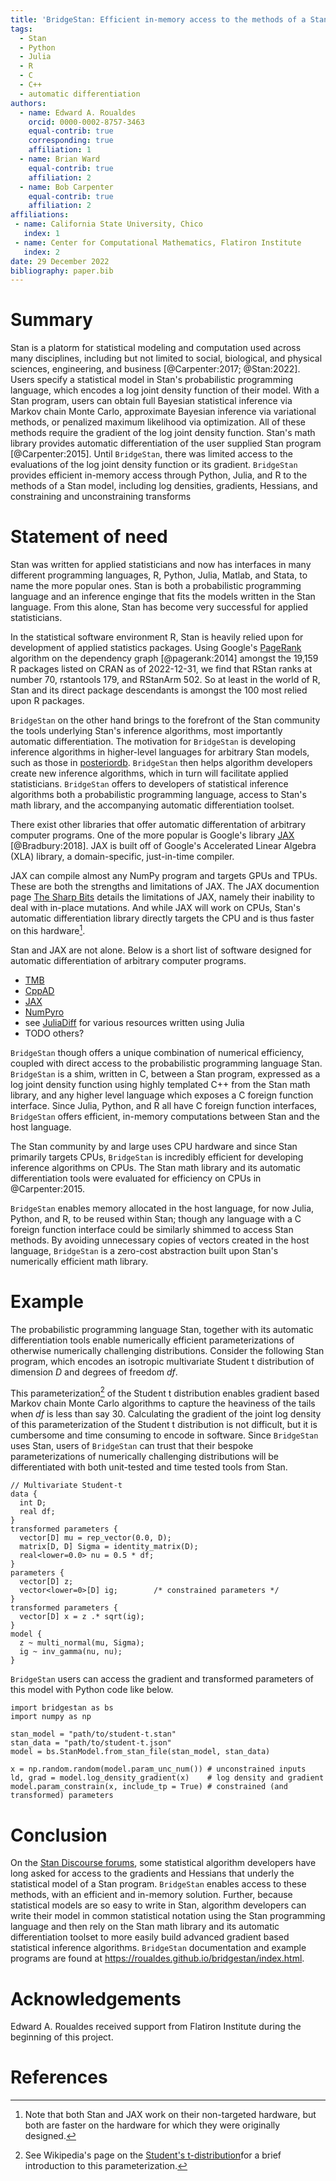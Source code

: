 ```yaml
---
title: 'BridgeStan: Efficient in-memory access to the methods of a Stan model'
tags:
  - Stan
  - Python
  - Julia
  - R
  - C
  - C++
  - automatic differentiation
authors:
  - name: Edward A. Roualdes
    orcid: 0000-0002-8757-3463
    equal-contrib: true
    corresponding: true
    affiliation: 1
  - name: Brian Ward
    equal-contrib: true
    affiliation: 2
  - name: Bob Carpenter
    equal-contrib: true
    affiliation: 2
affiliations:
 - name: California State University, Chico
   index: 1
 - name: Center for Computational Mathematics, Flatiron Institute
   index: 2
date: 29 December 2022
bibliography: paper.bib
---
```


# Summary

Stan is a platorm for statistical modeling and computation used across many
disciplines, including but not limited to social, biological, and physical
sciences, engineering, and business [@Carpenter:2017; @Stan:2022].  Users
specify a statistical model in Stan's probabilistic programming language, which
encodes a log joint density function of their model.  With a Stan program, users
can obtain full Bayesian statistical inference via Markov chain Monte Carlo,
approximate Bayesian inference via variational methods, or penalized maximum
likelihood via optimization.  All of these methods require the gradient of the
log joint density function.  Stan's math library provides automatic
differentiation of the user supplied Stan program [@Carpenter:2015].  Until
`BridgeStan`, there was limited access to the evaluations of the log joint
density function or its gradient.  `BridgeStan` provides efficient in-memory
access through Python, Julia, and R to the methods of a Stan model, including
log densities, gradients, Hessians, and constraining and unconstraining
transforms

# Statement of need

Stan was written for applied statisticians and now has interfaces in many
different programming languages, R, Python, Julia, Matlab, and Stata, to name
the more popular ones.  Stan is both a probabilistic programming language and an
inference enginge that fits the models written in the Stan language.  From this
alone, Stan has become very successful for applied statisticians.

In the statistical software environment R, Stan is heavily relied upon for
development of applied statistics packages.  Using Google's
[PageRank](https://en.wikipedia.org/wiki/PageRank) algorithm on the dependency
graph [@pagerank:2014] amongst the 19,159 R packages listed on CRAN as of
2022-12-31, we find that RStan ranks at number 70, rstantools 179, and RStanArm
502.  So at least in the world of R, Stan and its direct package descendants is
amongst the 100 most relied upon R packages.

`BridgeStan` on the other hand brings to the forefront of the Stan community
the tools underlying Stan's inference algorithms, most importantly automatic
differentiation.  The motivation for `BridgeStan` is developing inference
algorithms in higher-level languages for arbitrary Stan models, such as those in
[posteriordb](https://github.com/stan-dev/posteriordb).  `BridgeStan` then helps
algorithm developers create new inference algorithms, which in turn will
facilitate applied statisticians.  `BridgeStan` offers to developers of
statistical inference algorithms both a probabilistic programming language,
access to Stan's math library, and the accompanying automatic differentiation
toolset.

There exist other libraries that offer automatic differentation of arbitrary
computer programs.  One of the more popular is Google's library
[JAX](https://github.com/google/jax) [@Bradbury:2018].  JAX is built off of
Google's Accelerated Linear Algebra (XLA) library, a domain-specific,
just-in-time compiler.

JAX can compile almost any NumPy program and targets GPUs and TPUs.  These are
both the strengths and limitations of JAX.  The JAX documention page [The Sharp
Bits](https://jax.readthedocs.io/en/latest/notebooks/Common_Gotchas_in_JAX.html)
details the limitations of JAX, namely their inability to deal with in-place
mutations.  And while JAX will work on CPUs, Stan's automatic differentiation
library directly targets the CPU and is thus faster on this hardware[^1].

Stan and JAX are not alone.  Below is a short list of software designed
for automatic differentiation of arbitrary computer programs.

* [TMB](https://cran.r-project.org/web/packages/TMB/index.html)
* [CppAD](https://coin-or.github.io/CppAD/html/CppAD.html)
* [JAX](https://github.com/google/jax)
* [NumPyro](https://num.pyro.ai/en/stable/)
* see [JuliaDiff](https://juliadiff.org/) for various resources written using Julia
* TODO others?

`BridgeStan` though offers a unique combination of numerical efficiency, coupled
with direct access to the probabilistic programming language Stan.  `BridgeStan`
is a shim, written in C, between a Stan program, expressed as a log joint density
function using highly templated C++ from the Stan math library, and any higher
level language which exposes a C foreign function interface.  Since Julia,
Python, and R all have C foreign function interfaces, `BridgeStan` offers
efficient, in-memory computations between Stan and the host language.

The Stan community by and large uses CPU hardware and since Stan primarily
targets CPUs, `BridgeStan` is incredibly efficient for developing inference
algorithms on CPUs.  The Stan math library and its automatic differentiation
tools were evaluated for efficiency on CPUs in @Carpenter:2015.

`BridgeStan` enables memory allocated in the host language, for now Julia,
Python, and R, to be reused within Stan; though any language with a C foreign
function interface could be similarly shimmed to access Stan methods.  By avoiding
unnecessary copies of vectors created in the host language, `BridgeStan` is a
zero-cost abstraction built upon Stan's numerically efficient math library.

# Example

The probabilistic programming language Stan, together with its automatic
differentiation tools enable numerically efficient parameterizations of
otherwise numerically challenging distributions.  Consider the
following Stan program, which encodes an isotropic multivariate Student t
distribution of dimension $D$ and degrees of freedom $df$.

This parameterization[^2] of the Student t distribution enables gradient based
Markov chain Monte Carlo algorithms to capture the heaviness of the tails when
$df$ is less than say $30$.  Calculating the gradient of the joint log density
of this parameterization of the Student t distribution is not difficult, but it
is cumbersome and time consuming to encode in software.  Since `BridgeStan` uses
Stan, users of `BridgeStan` can trust that their bespoke parameterizations of
numerically challenging distributions will be differentiated with both
unit-tested and time tested tools from Stan.

```{stan}
// Multivariate Student-t
data {
  int D;
  real df;
}
transformed parameters {
  vector[D] mu = rep_vector(0.0, D);
  matrix[D, D] Sigma = identity_matrix(D);
  real<lower=0.0> nu = 0.5 * df;
}
parameters {
  vector[D] z;
  vector<lower=0>[D] ig;        /* constrained parameters */
}
transformed parameters {
  vector[D] x = z .* sqrt(ig);
}
model {
  z ~ multi_normal(mu, Sigma);
  ig ~ inv_gamma(nu, nu);
}
```

`BridgeStan` users can access the gradient and transformed parameters of this
model with Python code like below.

```{python}
import bridgestan as bs
import numpy as np

stan_model = "path/to/student-t.stan"
stan_data = "path/to/student-t.json"
model = bs.StanModel.from_stan_file(stan_model, stan_data)

x = np.random.random(model.param_unc_num()) # unconstrained inputs
ld, grad = model.log_density_gradient(x)    # log density and gradient
model.param_constrain(x, include_tp = True) # constrained (and transformed) parameters
```

# Conclusion

On the [Stan Discourse forums](https://discourse.mc-stan.org/), some statistical
algorithm developers have long asked for access to the gradients and Hessians
that underly the statistical model of a Stan program.  `BridgeStan` enables
access to these methods, with an efficient and in-memory solution.  Further,
because statistical models are so easy to write in Stan, algorithm developers
can write their model in common statistical notation using the Stan programming
language and then rely on the Stan math library and its automatic
differentiation toolset to more easily build advanced gradient based statistical
inference algorithms.  `BridgeStan` documentation and example programs are found
at <https://roualdes.github.io/bridgestan/index.html>.


[^1]: Note that both Stan and JAX work on their non-targeted hardware, but both are faster on the hardware for which they were originally designed.

[^2]: See Wikipedia's page on the [Student's t-distribution](https://en.wikipedia.org/wiki/Student%27s_t-distribution#Characterization)for a brief introduction to this parameterization.

# Acknowledgements

Edward A. Roualdes received support from Flatiron Institute during the beginning
of this project.

# References
